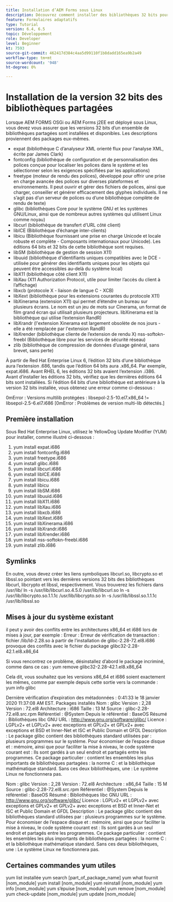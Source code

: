 ```yaml
---
title: Installation d’AEM Forms sous Linux
description: Découvrez comment installer des bibliothèques 32 bits pour qu’AEM Forms fonctionne sur une installation Linux.
feature: Formulaires adaptatifs
type: Tutorial
version: 6.4, 6.5
topic: Développement
role: Developer
level: Beginner
kt: 7593
source-git-commit: 462417d384c4aa5d99110f1b8dadd165ea9b2a49
workflow-type: tm+mt
source-wordcount: '948'
ht-degree: 0%

---
```



# Installation de la version 32 bits des bibliothèques partagées

Lorsque AEM FORMS OSGi ou AEM Forms j2EE est déployé sous Linux, vous devez vous assurer que les versions 32 bits d’un ensemble de bibliothèques partagées sont installées et disponibles.  Les descriptions proviennent des packages eux-mêmes.

* expat (bibliothèque C d’analyseur XML orienté flux pour l’analyse XML, écrite par James Clark)
* fontconfig (bibliothèque de configuration et de personnalisation des polices conçue pour localiser les polices dans le système et les sélectionner selon les exigences spécifiées par les applications)
* freetype (moteur de rendu des polices), développé pour offrir une prise en charge avancée des polices sur diverses plateformes et environnements. Il peut ouvrir et gérer des fichiers de polices, ainsi que charger, conseiller et générer efficacement des glyphes individuels. Il ne s’agit pas d’un serveur de polices ou d’une bibliothèque complète de rendu de texte)
* glibc (bibliothèques Core pour le système GNU et les systèmes GNU/Linux, ainsi que de nombreux autres systèmes qui utilisent Linux comme noyau)
* libcurl (bibliothèque de transfert d’URL côté client)
* libICE (Bibliothèque d’échange inter-clients)
* libicu (Bibliothèque fournissant une prise en charge Unicode et locale robuste et complète - Composants internationaux pour Unicode). Les éditions 64 bits et 32 bits de cette bibliothèque sont requises.
* libSM (bibliothèque de gestion de session X11)
* libuuid (bibliothèque d’identifiants uniques compatibles avec le DCE - utilisée pour générer des identifiants uniques pour les objets qui peuvent être accessibles au-delà du système local)
* libX11 (bibliothèque côté client X11)
* libXau (X11 Authorization Protocol, utile pour limiter l’accès du client à l’affichage)
* libxcb (protocole X - liaison de langue C - XCB)
* libXext (bibliothèque pour les extensions courantes du protocole X11)
* libXinerama (extension X11) qui permet d’étendre un bureau sur plusieurs écrans. Le nom est un jeu de mots sur Cinerama, un format de film grand écran qui utilisait plusieurs projecteurs. libXinerama est la bibliothèque qui utilise l’extension RandR)
* libXrandr (l&#39;extension Xinerama est largement obsolète de nos jours - elle a été remplacée par l&#39;extension RandR)
* libXrender (bibliothèque cliente de l’extension de rendu X)
nss-softokn-freebl (Bibliothèque libre pour les services de sécurité réseau)
* zlib (bibliothèque de compression de données d’usage général, sans brevet, sans perte)

À partir de Red Hat Enterprise Linux 6, l’édition 32 bits d’une bibliothèque aura l’extension .686, tandis que l’édition 64 bits aura .x86_64. Par exemple, expat.i686. Avant RHEL 6, les éditions 32 bits avaient l’extension .i386. Avant d’installer les éditions 32 bits, vérifiez que les dernières éditions 64 bits sont installées. Si l’édition 64 bits d’une bibliothèque est antérieure à la version 32 bits installée, vous obtenez une erreur comme ci-dessous :

0mError : Versions multilib protégées : libsepol-2.5-10.el7.x86_64 != libsepol-2.5-6.el7.i686 [0mError : Problèmes de version multi-lib détectés.]

## Première installation

Sous Red Hat Enterprise Linux, utilisez le YellowDog Update Modifier (YUM) pour installer, comme illustré ci-dessous :

1. yum install expat.i686
2. yum install fontconfig.i686
3. yum install freetype.i686
4. yum install glibc.i686
5. yum install libcurl.i686
6. yum install libICE.i686
7. yum install libicu.i686
8. yum install libicu
9. yum install libSM.i686
10. yum install libuuid.i686
11. yum install libX11.i686
12. yum install libXau.i686
13. yum install libxcb.i686
14. yum install libXext.i686
15. yum install libXinerama.i686
16. yum install libXrandr.i686
17. yum install libXrender.i686
18. yum install nss-softokn-freebl.i686
19. yum install zlib.i686

## Symlinks

En outre, vous devez créer les liens symboliques libcurl.so, libcrypto.so et libssl.so pointant vers les dernières versions 32 bits des bibliothèques libcurl, libcrypto et libssl, respectivement. Vous trouverez les fichiers dans /usr/lib/
ln -s /usr/lib/libcurl.so.4.5.0 /usr/lib/libcurl.so
ln -s /usr/lib/libcrypto.so.1.1.1c /usr/lib/libcrypto.so
ln -s /usr/lib/libssl.so.1.1.1c /usr/lib/libssl.so

## Mises à jour du système existant

il peut y avoir des conflits entre les architectures x86_64 et i686 lors de mises à jour, par exemple :
Erreur : Erreur de vérification de transaction :
fichier /lib/ld-2.28.so à partir de l’installation de glibc-2.28-72.el8.i686 provoque des conflits avec le fichier du package glibc32-2.28-42.1.el8.x86_64

Si vous rencontrez ce problème, désinstallez d’abord le package incriminé, comme dans ce cas :
yum remove glibc32-2.28-42.1.el8.x86_64

Cela dit, vous souhaitez que les versions x86_64 et i686 soient exactement les mêmes, comme par exemple depuis cette sortie vers la commande :
yum info glibc

Dernière vérification d’expiration des métadonnées : 0:41:33 le 18 janvier 2020 11:37:08 AM EST.
Packages installés
Nom : glibc
Version : 2,28
Version : 72.el8
Architecture : i686
Taille : 13 M
Source : glibc-2.28-72.el8.src.rpm
Référentiel : @System
Depuis le référentiel : BaseOS
Résumé : Bibliothèques libc GNU
URL : http://www.gnu.org/software/glibc/
Licence : LGPLv2+ et LGPLv2+ avec exceptions et GPLv2+ et GPLv2+ avec exceptions et BSD et Inner-Net et ISC et Public Domain et GFDL
Description : Le package glibc contient des bibliothèques standard utilisées par : plusieurs programmes sur le système. Pour économiser de l’espace disque et : mémoire, ainsi que pour faciliter la mise à niveau, le code système courant est : Ils sont gardés à un seul endroit et partagés entre les programmes. Ce package particulier : contient les ensembles les plus importants de bibliothèques partagées : la norme C : et la bibliothèque mathématique standard. Sans ces deux bibliothèques, une : Le système Linux ne fonctionnera pas.

Nom : glibc
Version : 2,28
Version : 72.el8
Architecture : x86_64
Taille : 15 M
Source : glibc-2.28-72.el8.src.rpm
Référentiel : @System
Depuis le référentiel : BaseOS
Résumé : Bibliothèques libc GNU
URL : http://www.gnu.org/software/glibc/
Licence : LGPLv2+ et LGPLv2+ avec exceptions et GPLv2+ et GPLv2+ avec exceptions et BSD et Inner-Net et ISC et Public Domain et GFDL
Description : Le package glibc contient des bibliothèques standard utilisées par : plusieurs programmes sur le système. Pour économiser de l’espace disque et : mémoire, ainsi que pour faciliter la mise à niveau, le code système courant est : Ils sont gardés à un seul endroit et partagés entre les programmes. Ce package particulier : contient les ensembles les plus importants de bibliothèques partagées : la norme C : et la bibliothèque mathématique standard. Sans ces deux bibliothèques, une : Le système Linux ne fonctionnera pas.

## Certaines commandes yum utiles

yum list installée
yum search [part_of_package_name]
yum what fournit [nom_module]
yum install [nom_module]
yum reinstall [nom_module]
yum info [nom_module]
yum s’épuise [nom_module]
yum remove [nom_module]
yum check-update [nom_module]
yum update [nom_module]
